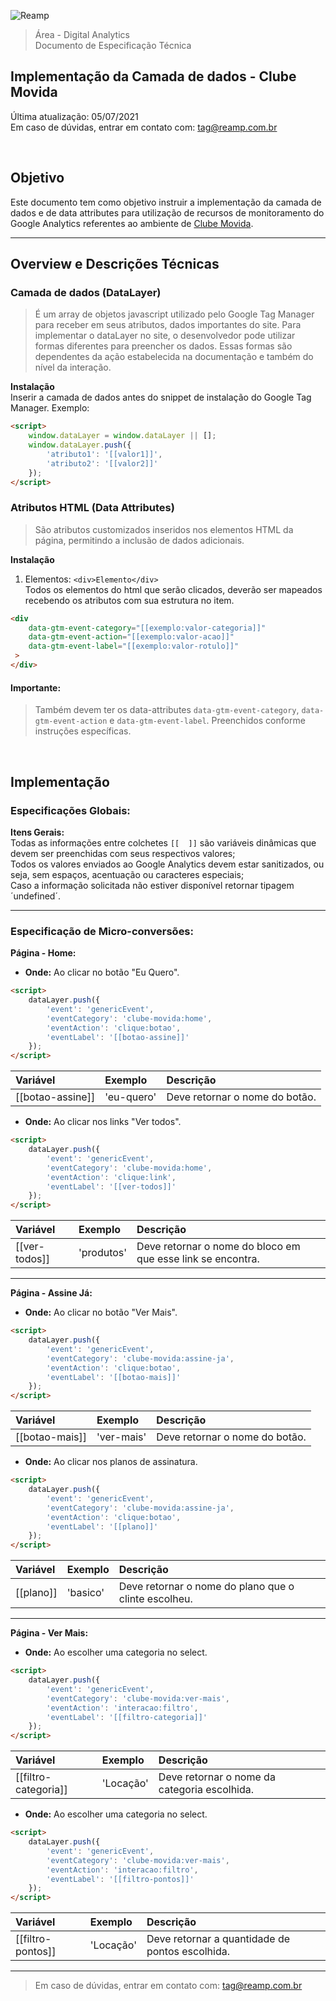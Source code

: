 ![Reamp](https://github.com/adtechReamp/client/blob/main/logo.png?raw=true)

> Área - Digital Analytics <br />
> Documento de Especificação Técnica


## Implementação da Camada de dados - Clube Movida
Última atualização: 05/07/2021 <br />
Em caso de dúvidas, entrar em contato com: [tag@reamp.com.br](tag@reamp.com.br)

<br />

## Objetivo
Este documento tem como objetivo instruir a implementação da camada de dados e de data attributes para utilização de recursos de monitoramento do Google Analytics referentes ao ambiente de [Clube Movida](https://www.movida.com.br/clubemovida).


---

## Overview e Descrições Técnicas

### Camada de dados (DataLayer)

> É um array de objetos javascript utilizado pelo Google Tag Manager para receber em seus atributos, dados importantes do site.
Para implementar o dataLayer no site, o desenvolvedor pode utilizar formas diferentes para preencher os dados. Essas formas são dependentes da ação estabelecida na documentação e também do nível da interação.

**Instalação**<br />
Inserir a camada de dados antes do snippet de instalação do Google Tag Manager. Exemplo:


```html
<script>
	window.dataLayer = window.dataLayer || [];
	window.dataLayer.push({
		'atributo1': '[[valor1]]',
		'atributo2': '[[valor2]]'
	});
</script>
```

### Atributos HTML (Data Attributes)

> São atributos customizados inseridos nos elementos HTML da página, permitindo a inclusão de dados adicionais.

**Instalação**
1. Elementos: ```<div>Elemento</div>``` <br />
Todos os elementos do html que serão clicados, deverão ser mapeados recebendo os atributos com sua estrutura no item.

```html
<div 	
    data-gtm-event-category="[[exemplo:valor-categoria]]"
 	data-gtm-event-action="[[exemplo:valor-acao]]"
 	data-gtm-event-label="[[exemplo:valor-rotulo]]"
 >
</div>
```

#### Importante:
> Também devem ter os data-attributes `data-gtm-event-category`, `data-gtm-event-action` e `data-gtm-event-label`. Preenchidos conforme instruções específicas.

<br />

## Implementação


### Especificações Globais:

**Itens Gerais:**<br />
Todas as informações entre colchetes `[[  ]]` são variáveis dinâmicas que devem ser preenchidas com seus respectivos valores; <br />
Todos os valores enviados ao Google Analytics devem estar sanitizados, ou seja, sem espaços, acentuação ou caracteres especiais; <br />
Caso a informação solicitada não estiver disponível retornar tipagem ´undefined´.

---

### Especificação de Micro-conversões:

**Página - Home:**<br />

- **Onde:** Ao clicar no botão "Eu Quero".

```html
<script>
	dataLayer.push({
		'event': 'genericEvent',
		'eventCategory': 'clube-movida:home',
		'eventAction': 'clique:botao',
		'eventLabel': '[[botao-assine]]'
	});
</script>
```


| Variável 				| Exemplo 				| Descrição 									|
| :--------------------	| :-------------------- | :-------------------------------------------	|
| [[botao-assine]]			| 'eu-quero'				| Deve retornar o nome do botão.										|

- **Onde:** Ao clicar nos links "Ver todos".

```html
<script>
	dataLayer.push({
		'event': 'genericEvent',
		'eventCategory': 'clube-movida:home',
		'eventAction': 'clique:link',
		'eventLabel': '[[ver-todos]]'
	});
</script>
```


| Variável 				| Exemplo 				| Descrição 									|
| :--------------------	| :-------------------- | :-------------------------------------------	|
| [[ver-todos]]			| 'produtos'				| Deve retornar o nome do bloco em que esse link se encontra. 										|

---

**Página - Assine Já:**<br />

- **Onde:** Ao clicar no botão "Ver Mais".

```html
<script>
	dataLayer.push({
		'event': 'genericEvent',
		'eventCategory': 'clube-movida:assine-ja',
		'eventAction': 'clique:botao',
		'eventLabel': '[[botao-mais]]'
	});
</script>
```


| Variável 				| Exemplo 				| Descrição 									|
| :--------------------	| :-------------------- | :-------------------------------------------	|
| [[botao-mais]]			| 'ver-mais'				| Deve retornar o nome do botão.										|

- **Onde:** Ao clicar nos planos de assinatura.

```html
<script>
	dataLayer.push({
		'event': 'genericEvent',
		'eventCategory': 'clube-movida:assine-ja',
		'eventAction': 'clique:botao',
		'eventLabel': '[[plano]]'
	});
</script>
```


| Variável 				| Exemplo 				| Descrição 									|
| :--------------------	| :-------------------- | :-------------------------------------------	|
| [[plano]]			| 'basico'				| Deve retornar o nome do plano que o clinte escolheu. 										|

---

**Página - Ver Mais:**<br />

- **Onde:**  Ao escolher uma categoria no select.

```html
<script>
	dataLayer.push({
		'event': 'genericEvent',
		'eventCategory': 'clube-movida:ver-mais',
		'eventAction': 'interacao:filtro',
		'eventLabel': '[[filtro-categoria]]'
	});
</script>
```


| Variável 				| Exemplo 				| Descrição 									|
| :--------------------	| :-------------------- | :-------------------------------------------	|
| [[filtro-categoria]]			| 'Locação'				| Deve retornar o nome da categoria escolhida.										|

- **Onde:**  Ao escolher uma categoria no select.

```html
<script>
	dataLayer.push({
		'event': 'genericEvent',
		'eventCategory': 'clube-movida:ver-mais',
		'eventAction': 'interacao:filtro',
		'eventLabel': '[[filtro-pontos]]'
	});
</script>
```


| Variável 				| Exemplo 				| Descrição 									|
| :--------------------	| :-------------------- | :-------------------------------------------	|
| [[filtro-pontos]]			| 'Locação'				| Deve retornar a quantidade de pontos escolhida.									|

---

> Em caso de dúvidas, entrar em contato com: [tag@reamp.com.br](tag@reamp.com.br)

<script>
  document.addEventListener("DOMContentLoaded", function(event) {
    document.querySelectorAll("h1 a")[0].style.display = 'none';
  });
</script>